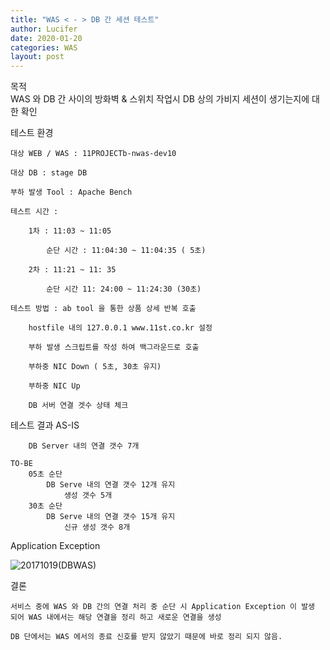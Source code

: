 ```yaml
---
title: "WAS < - > DB 간 세션 테스트"
author: Lucifer
date: 2020-01-20 
categories: WAS
layout: post
---
```

목적  
    WAS 와  DB 간 사이의 방화벽 & 스위치 작업시 DB 상의 가비지 세션이 생기는지에 대한 확인
 
테스트 환경

    대상 WEB / WAS : 11PROJECTb-nwas-dev10

    대상 DB : stage DB

    부하 발생 Tool : Apache Bench

    테스트 시간 : 

        1차 : 11:03 ~ 11:05

            순단 시간 : 11:04:30 ~ 11:04:35 ( 5초)

        2차 : 11:21 ~ 11: 35

            순단 시간 11: 24:00 ~ 11:24:30 (30초) 

    테스트 방법 : ab tool 을 통한 상품 상세 반복 호출

        hostfile 내의 127.0.0.1 www.11st.co.kr 설정

        부하 발생 스크립트를 작성 하여 백그라운드로 호출

        부하중 NIC Down ( 5초, 30초 유지)

        부하중 NIC Up

        DB 서버 연결 겟수 상태 체크
 

 테스트 결과
    AS-IS 

        DB Server 내의 연결 갯수 7개

    TO-BE
        05초 순단
            DB Serve 내의 연결 갯수 12개 유지
                생성 갯수 5개
        30초 순단
            DB Serve 내의 연결 갯수 15개 유지
                신규 생성 갯수 8개

 Application Exception

![20171019(DBWAS)]({{site.url}}/image/20171019(DBWAS).png)


 결론

    서비스 중에 WAS 와 DB 간의 연결 처리 중 순단 시 Application Exception 이 발생 되어 WAS 내에서는 해당 연결을 정리 하고 새로운 연결을 생성

    DB 단에서는 WAS 에서의 종료 신호를 받지 않았기 때문에 바로 정리 되지 않음.